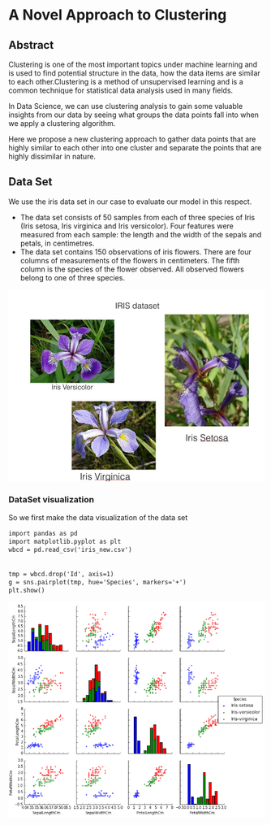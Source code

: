 # A Novel Approach to Clustering


## Abstract

Clustering is one of the most important topics under machine learning and is used to find potential structure in the data, how the data items are similar to each other.Clustering is a method of unsupervised learning and is a common technique for statistical data analysis used in many fields.

In Data Science, we can use clustering analysis to gain some valuable insights from our data by seeing what groups the data points fall into when we apply a clustering algorithm. 

Here we propose a new clustering approach to gather data points that are highly similar to each other into one cluster and separate the points that are highly dissimilar in nature.

## Data Set 

We use the iris data set in our case to evaluate our model in this respect.

- The data set consists of 50 samples from each of three species of Iris (Iris setosa, Iris virginica and Iris versicolor). Four features were measured from each sample: the length and the width of the sepals and petals, in centimetres.
- The data set contains 150 observations of iris flowers. There are four columns of measurements of the flowers in centimeters. The fifth column is the species of the flower observed. All observed flowers belong to one of three species.

![](https://raw.githubusercontent.com/prateekiiest/A-Novel-Clustering-Approach/master/images/iris.jpeg)


### DataSet visualization

So we first make the data visualization of the data set

```
import pandas as pd
import matplotlib.pyplot as plt
wbcd = pd.read_csv('iris_new.csv')


tmp = wbcd.drop('Id', axis=1)
g = sns.pairplot(tmp, hue='Species', markers='+')
plt.show()
```

![](https://raw.githubusercontent.com/prateekiiest/A-Novel-Clustering-Approach/master/images/iris_feature_plot.png)
